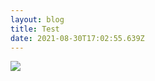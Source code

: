 ```yaml
---
layout: blog
title: Test
date: 2021-08-30T17:02:55.639Z
---
```

![](https://source.unsplash.com/500x500)